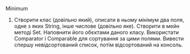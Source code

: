 Minimum

1) Створити клас (довільно який), описати в ньому мінімум два поля, одне з яких String, інше числове
(довільно яке). Створити в мейн методі Set. Наповнити його обєктами даного класу. Використати Comparator
і Comparable для сортування за цими полями. Вивести спершу невідсортований список, потім відсортований на
консоль.







